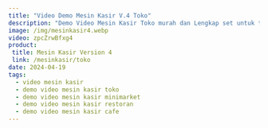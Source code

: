 ```yaml
---
title: "Video Demo Mesin Kasir V.4 Toko"
description: "Demo Video Mesin Kasir Toko murah dan Lengkap set untuk toko kelontong shop minimarket restoran cafe rumah makan - Cara penggunaan"
image: /img/mesinkasir4.webp
video: zpcZrwBfxg4
product: 
 title: Mesin Kasir Version 4
 link: /mesinkasir/toko
date: 2024-04-19
tags:
  - video mesin kasir
  - demo video mesin kasir toko
  - demo video mesin kasir minimarket
  - demo video mesin kasir restoran
  - demo video mesin kasir cafe
---
```

